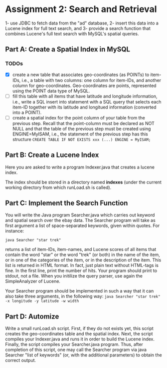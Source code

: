 # Assignment 2: Search and Retrieval

1- use JDBC to fetch data from the "ad" database,
2- insert this data into a Lucene index for full text search, and
3- provide a search function that combines Lucene's full text search with MySQL's spatial queries.

## Part A: Create a Spatial Index in MySQL

### TODOs

- [x] create a new table that associates geo-coordinates (as POINTs) to item-IDs, i.e., a table with two columns: one column for item-IDs, and another column for geo-coordinates. Geo-coordinates are points, represented using the POINT data type of MySQL.
- [ ] fill this table with all items that have latitude and longitude information, i.e., write a SQL insert into statement with a SQL query that selects each item-ID together with its latitude and longitued information (converted into a POINT).
- [ ] create a spatial index for the point column of your table from the previous step. Recall that the point-column must be declared as NOT NULL and that the table of the previous step must be created using ENGINE=MyISAM, i.e., the statement of the previous step has this structure
` CREATE TABLE IF NOT EXISTS xxx (...) ENGINE = MyISAM; `

## Part B: Create a Lucene Index

Here you are asked to write a program Indexer.java that creates a lucene index.

The index should be stored in a directory named **indexes** (under the current working directory from which runLoad.sh is called).


## Part C: Implement the Search Function

You will write the Java program Searcher.java which carries out keyword and spatial search over the ebay data. The Searcher program will take as first argument a list of space-separated keywords, given within quotes. For instance:

` java Searcher "star trek" `

returns a list of item-IDs, item-names, and Lucene scores of all items that contain the word "star" or the word "trek" (or both) in the name of the item, or in one of the categories of the item, or in the description of the item. This list is returned in HTML format. In fact, just plain text without HTML-tags is fine. In the first line, print the number of hits. Your program should print to stdout, not a file. When you initilize the query parser, use again the SimpleAnalyzer of Lucene.

Your Searcher program should be implemented in such a way that it can also take three arguments, in the following way:
` java Searcher "star trek" -x longitude -y latitude -w width `



## Part D: Automize

Write a small runLoad.sh script. First, if they do not exists yet, this script creates the geo-coordinates table and the spatial index. Next, the script compiles your Indexer.java and runs it in order to build the Lucene index. Finally, the script compiles your Searcher.java program. Thus, after completion of this script, one may call the Searcher program via java Searcher "list of keywords" (or, with the additional parameters) to obtain the correct output.
